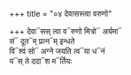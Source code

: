 +++
title = "०४ देवासस्त्वा वरुणो"

+++
देवा᳓सस् त्वा व᳓रुणो मित्रो᳓ अर्यमा᳓  
सं᳓ दूत᳓म् प्रत्न᳓म् इन्धते  
वि᳓श्वं सो᳓ अग्ने जयति त्व᳓या ध᳓नं  
य᳓स् ते ददा᳓श म᳓र्तियः